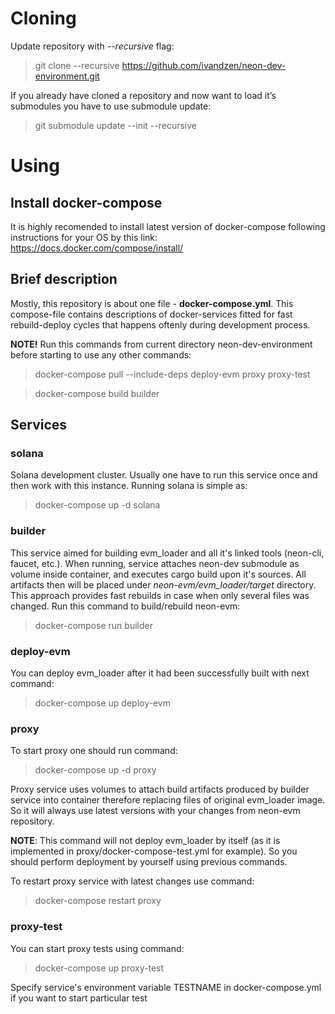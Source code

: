
# Cloning

Update repository with *--recursive* flag:
> git clone --recursive https://github.com/ivandzen/neon-dev-environment.git

If you already have cloned a repository and now want to load it’s submodules you have to use submodule update:
> git submodule update --init --recursive

# Using

## Install docker-compose
It is highly recomended to install latest version of docker-compose following instructions for your OS by this link:
https://docs.docker.com/compose/install/

## Brief description
Mostly, this repository is about one file - **docker-compose.yml**. This compose-file contains descriptions of
docker-services fitted for fast rebuild-deploy cycles that happens oftenly during development process.

**NOTE!** Run this commands from current directory neon-dev-environment before starting to use any other commands:
> docker-compose pull --include-deps deploy-evm proxy proxy-test 

> docker-compose build builder

## Services
### solana
Solana development cluster. Usually one have to run this service once and then work with this instance. 
Running solana is simple as:
> docker-compose up -d solana

### builder
This service aimed for building evm_loader and all it's linked tools (neon-cli, faucet, etc.). When running, 
service attaches neon-dev submodule as volume inside container, and executes cargo build upon it's sources. 
All artifacts then will be placed under *neon-evm/evm_loader/target* directory. This approach provides fast rebuilds 
in case when only several files was changed. Run this command to build/rebuild neon-evm:
> docker-compose run builder

### deploy-evm 
You can deploy evm_loader after it had been successfully built with next command: 
> docker-compose up deploy-evm

### proxy
To start proxy one should run command:
> docker-compose up -d proxy

Proxy service uses volumes to attach build artifacts produced by builder service into container therefore replacing files of original evm_loader image. So it will always use latest versions with your changes from neon-evm repository.

**NOTE**: This command will not deploy evm_loader by itself (as it is implemented in proxy/docker-compose-test.yml for example).
So you should perform deployment by yourself using previous commands.

To restart proxy service with latest changes use command:
> docker-compose restart proxy

### proxy-test
You can start proxy tests using command:
> docker-compose up proxy-test

Specify service's environment variable TESTNAME in docker-compose.yml if you want to start particular test

